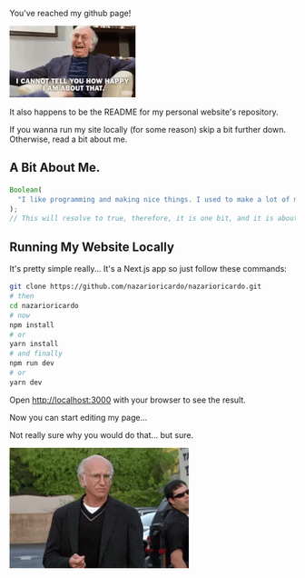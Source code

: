 You've reached my github page!

![Happy Larry](larry-happy.gif)

It also happens to be the README for my personal website's repository.

If you wanna run my site locally (for some reason) skip a bit further down. Otherwise, read a bit about me.

## A Bit About Me.

```javascript
Boolean(
  "I like programming and making nice things. I used to make a lot of music. Now I play guitar in my spare time. I'm from Puerto Rico, I speak Spanish, English, and I'm trying to learn Portuguese and German. Because why not?"
);
// This will resolve to true, therefore, it is one bit, and it is about me.
```

## Running My Website Locally

It's pretty simple really...
It's a Next.js app so just follow these commands:

```bash
git clone https://github.com/nazarioricardo/nazarioricardo.git
# then
cd nazarioricardo
# now
npm install
# or
yarn install
# and finally
npm run dev
# or
yarn dev
```

Open [http://localhost:3000](http://localhost:3000) with your browser to see the result.

Now you can start editing my page...

Not really sure why you would do that... but sure.

![Sad Larry](larry-sad.gif)
